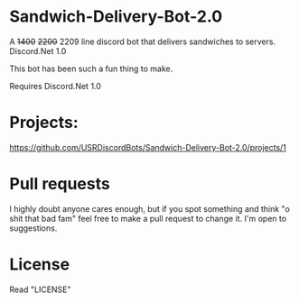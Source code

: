 # Sandwich-Delivery-Bot-2.0
A ~~1400~~ ~~2200~~ 2209 line discord bot that delivers sandwiches to servers. Discord.Net 1.0 

This bot has been such a fun thing to make.

Requires Discord.Net 1.0

# Projects:
https://github.com/USRDiscordBots/Sandwich-Delivery-Bot-2.0/projects/1

# Pull requests
I highly doubt anyone cares enough, but if you spot something and think "o shit that bad fam" feel free to make a pull request to change it. I'm open to suggestions.

# License
 Read "LICENSE"
